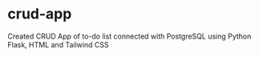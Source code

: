 # crud-app
Created CRUD App of to-do list connected with PostgreSQL using Python Flask, HTML and Tailwind CSS
